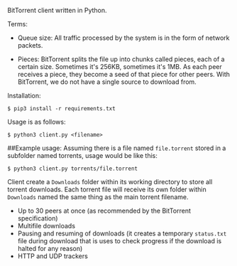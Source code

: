 BitTorrent client written in Python.

Terms:

- Queue size: All traffic processed by the system is in the form of network packets.

- Pieces: BitTorrent splits the file up into chunks called pieces, each of a certain size. Sometimes it's 256KB, sometimes it's 1MB. As each peer receives a piece, they become a seed of that piece for other peers. With BitTorrent, we do not have a single source to download from.



Installation:

```
$ pip3 install -r requirements.txt
```

Usage is as follows:

```
$ python3 client.py <filename>
```

##Example usage:
Assuming there is a file named `file.torrent` stored in a subfolder named torrents, usage would be like this:

```
$ python3 client.py torrents/file.torrent
```

Client create a `Downloads` folder within its working directory to store all torrent downloads. Each torrent file will receive its own folder within `Downloads` named the same thing as the main torrent filename.

- Up to 30 peers at once (as recommended by the BitTorrent specification)
- Multifile downloads
- Pausing and resuming of downloads (it creates a temporary `status.txt` file during download that is uses to check progress if the download is halted for any reason)
- HTTP and UDP trackers
